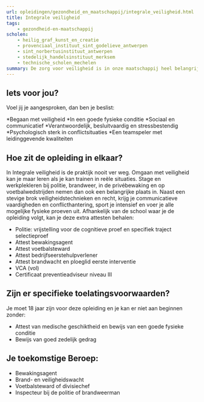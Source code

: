 ```yaml
---
url: opleidingen/gezondheid_en_maatschappij/integrale_veiligheid.html
title: Integrale veiligheid
tags:
    - gezondheid-en-maatschappij
scholen:
    - heilig_graf_kunst_en_creatie
    - provenciaal_instituut_sint_godelieve_antwerpen
    - sint_norbertusinstituut_antwerpen
    - stedelijk_handelsinstituut_merksem
    - technische_scholen_mechelen
summary: De zorg voor veiligheid is in onze maatschappij heel belangrijk. Er is dan ook een grote vraag naar goed opgeleide werknemers in de zeer uitleenlopende domeinen van de veiligheidssector. Je kan bijvoorbeeld bij de politie of brandweer terecht komen, ingeschakeld worden als privébewaker of meedraaien in een equipe van voetbalstewards.
---
```


## Iets voor jou?

Voel jij je aangesproken, dan ben je beslist:

*Begaan met veiligheid
*In een goede fysieke conditie
*Sociaal en communicatief
*Verantwoordelijk, besluitvaardig en stressbestendig
*Psychologisch sterk in conflictsituaties
*Een teamspeler met leidinggevende kwaliteiten

## Hoe zit de opleiding in elkaar?

In Integrale veiligheid is de praktijk nooit ver weg. Omgaan met veiligheid kan je maar leren als je kan trainen in reële situaties. Stage en werkplekleren bij politie, brandweer, in de privébewaking en op voetbalwedstrijden nemen dan ook een belangrijke plaats in. Naast een stevige brok veiligheidstechnieken en recht, krijg je communicatieve vaardigheden en conflicthantering, sport je intensief en voer je alle mogelijke fysieke proeven uit. Afhankelijk van de school waar je de opleiding volgt, kan je deze extra attesten behalen:

* Politie: vrijstelling voor de cognitieve proef en specifiek traject selectieproef
* Attest bewakingsagent
* Attest voetbalsteward
* Attest bedrijfseerstehulpverlener
* Attest brandwacht en ploeglid eerste interventie
* VCA (vol)
* Certificaat preventieadviseur niveau III

## Zijn er specifieke toelatingsvoorwaarden?

Je moet 18 jaar zijn voor deze opleiding en je kan er niet aan beginnen zonder:

* Attest van medische geschiktheid en bewijs van een goede fysieke conditie
* Bewijs van goed zedelijk gedrag

## Je toekomstige Beroep:

* Bewakingsagent
* Brand- en veiligheidswacht
* Voetbalsteward of divisiechef
* Inspecteur bij de politie of brandweerman